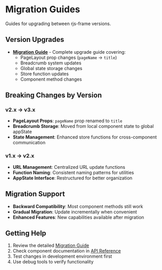 # Migration Guides

Guides for upgrading between rjs-frame versions.

## Version Upgrades

- **[Migration Guide](./MIGRATION.md)** - Complete upgrade guide covering:
  - PageLayout prop changes (`pageName` → `title`)
  - Breadcrumb system updates
  - Global state storage changes
  - Store function updates
  - Component method changes

## Breaking Changes by Version

### v2.x → v3.x
- **PageLayout Props**: `pageName` prop renamed to `title`
- **Breadcrumb Storage**: Moved from local component state to global appState
- **State Management**: Enhanced store functions for cross-component communication

### v1.x → v2.x
- **URL Management**: Centralized URL update functions
- **Function Naming**: Consistent naming patterns for utilities
- **AppState Interface**: Restructured for better organization

## Migration Support

- **Backward Compatibility**: Most component methods still work
- **Gradual Migration**: Update incrementally when convenient
- **Enhanced Features**: New capabilities available after migration

## Getting Help

1. Review the detailed [Migration Guide](./MIGRATION.md)
2. Check component documentation in [API Reference](../api/)
3. Test changes in development environment first
4. Use debug tools to verify functionality 
